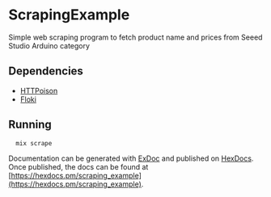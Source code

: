 # ScrapingExample

Simple web scraping program to fetch product name and prices from Seeed Studio Arduino category

## Dependencies

  - [HTTPoison](https://hex.pm/packages/httpoison)
  - [Floki](https://hex.pm/packages/floki)

## Running

```
  mix scrape
```

Documentation can be generated with [ExDoc](https://github.com/elixir-lang/ex_doc)
and published on [HexDocs](https://hexdocs.pm). Once published, the docs can
be found at [https://hexdocs.pm/scraping_example](https://hexdocs.pm/scraping_example).

